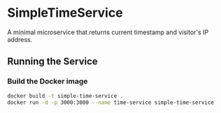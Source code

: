 # SimpleTimeService

A minimal microservice that returns current timestamp and visitor's IP address.

## Running the Service

### Build the Docker image
```bash
docker build -t simple-time-service .
docker run -d -p 3000:3000 --name time-service simple-time-service